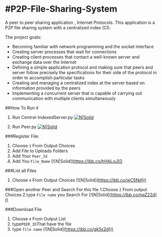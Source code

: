 #P2P-File-Sharing-System
===
A peer to peer sharing application , Internet Protocols.
This application is a P2P file sharing system with a centralized index (CI).

The project goals:  
* Becoming familiar with network programming and the socket interface
* Creating server processes that wait for connections
* Creating client processes that contact a well-known server and exchange data over the Internet
* Defining a simple application protocol and making sure that peers and server follow precisely the
specifications for their side of the protocol in order to accomplish particular tasks
* Creating and managing a centralized index at the server based on information provided by the peers
* Implementing a concurrent server that is capable of carrying out communication with multiple clients
simultaneously

##How To Run it
1. Run Central-IndexedServer.py
[![N|Solid](https://ibb.co/jrk9hd)]()

2. Run Peer.py
[![N|Solid](https://ibb.co/cKwMvy)]()

###Register File:
1. Choose `1` From Output Choices
2. Add File to Uploads Folders
3. Add Your `Peer_Id`
4. Add You `File_Name`
[![N|Solid](https://ibb.co/hHALoJ]()

###List all Files
1. Choose `4` From Output Choices
[![N|Solid](https://ibb.co/jeC5Nd]()

###Open another Peer and Search For this file
1.Choose `2` From output Choices
2.type `File name` you Search For
[![N|Solid](https://ibb.co/nqZ22d]()

###Download File
1. Choose `4` From Output List
2. type`PEER_ID`That have the file
3. type `file name`
[![N|Solid](https://ibb.co/gk5s2d]()
